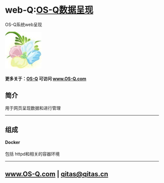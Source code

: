 ﻿# web-Q:[OS-Q数据呈现](https://github.com/OS-Q/web-Q) 

OS-Q系统web呈现

[![sites](OS-Q/OS-Q.png)](http://www.OS-Q.com)

#### 更多关于：[OS-Q](https://github.com/OS-Q/OS-Q) 可访问 www.OS-Q.com


## 简介

用于网页呈现数据和进行管理

---

## 组成

#### Docker

包括 httpd和相关的容器环境

---

##  www.OS-Q.com   |   qitas@qitas.cn
